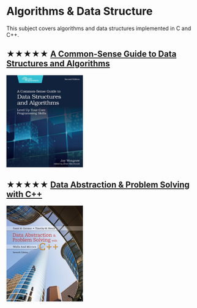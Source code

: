 # Algorithms & Data Structure

This subject covers algorithms and data structures implemented in C and C++.

## ★★★★★ [A Common-Sense Guide to Data Structures and Algorithms](books/9781680507225.md)
[<img alt="A Common-Sense Guide to Data Structures and Algorithms" src="covers/9781680507225.jpg" width="200"/>](books/9781680507225.md)

## ★★★★★ [Data Abstraction & Problem Solving with C++](books/9780134463971.md)
[<img alt="Data Abstraction & Problem Solving with C++" src="covers/9780134463971.jpg" width="200"/>](books/9780134463971.md)

